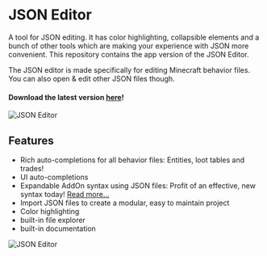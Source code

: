 # JSON Editor
A tool for JSON editing. It has color highlighting, collapsible elements and a bunch of other tools which are making your experience with JSON more convenient.
This repository contains the app version of the JSON Editor.

The JSON editor is made specifically for editing Minecraft behavior files. You can also open & edit other JSON files though.
#### Download the latest version [here](https://github.com/solvedDev/JSON-Editor-App/releases)!
![JSON Editor](https://pbs.twimg.com/media/DjRLl7HXcAAHUWK.jpg)

## Features
 - Rich auto-completions for all behavior files: Entities, loot tables and trades!
 - UI auto-completions
 - Expandable AddOn syntax using JSON files: Profit of an effective, new syntax today! [Read more...](https://gist.github.com/solvedDev/5ca88801821769e0082f63b18a7b3f32)
 - Import JSON files to create a modular, easy to maintain project
 - Color highlighting
 - built-in file explorer
 - built-in documentation


![JSON Editor](https://pbs.twimg.com/media/DjRLl7OXsAAtXIp.jpg)
